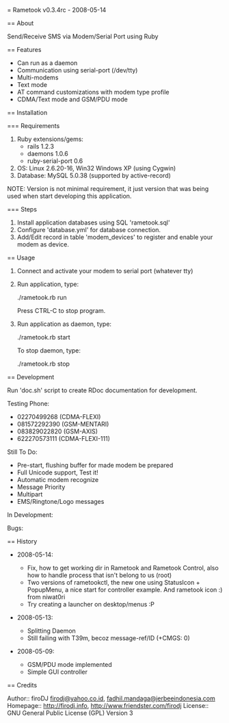 = Rametook v0.3.4rc - 2008-05-14

== About

Send/Receive SMS via Modem/Serial Port using Ruby

== Features

* Can run as a daemon
* Communication using serial-port (/dev/tty)
* Multi-modems
* Text mode 
* AT command customizations with modem type profile
* CDMA/Text mode and GSM/PDU mode

== Installation

=== Requirements

1. Ruby extensions/gems:
   - rails 1.2.3
   - daemons 1.0.6
   - ruby-serial-port 0.6
2. OS: Linux 2.6.20-16, Win32 Windows XP (using Cygwin)
3. Database: MySQL 5.0.38 (supported by active-record)

NOTE:
Version is not minimal requirement, it just version that was being used
when start developing this application.

=== Steps

1. Install application databases using SQL 'rametook.sql'
2. Configure 'database.yml' for database connection.
3. Add/Edit record in table 'modem_devices' to register and enable 
   your modem as device.

== Usage

1. Connect and activate your modem to serial port (whatever tty)
2. Run application, type:

   ./rametook.rb run

   Press CTRL-C to stop program.
 
3. Run application as daemon, type:

   ./rametook.rb start
   
   To stop daemon, type:
   
   ./rametook.rb stop
   
== Development

Run 'doc.sh' script to create RDoc documentation for development.

Testing Phone:
- 02270499268 (CDMA-FLEXI)
- 081572292390 (GSM-MENTARI)
- 083829022820 (GSM-AXIS)
- 622270573111 (CDMA-FLEXI-111)

Still To Do:
* Pre-start, flushing buffer for made modem be prepared
* Full Unicode support, Test it!
* Automatic modem recognize
* Message Priority
* Multipart
* EMS/Ringtone/Logo messages

In Development:

Bugs:

== History

* 2008-05-14:
  - Fix, how to get working dir in Rametook and Rametook Control, also
    how to handle process that isn't belong to us (root)
  - Two versions of rametookctl, the new one using StatusIcon + PopupMenu,
    a nice start for controller example. And rametook icon :) from niwat0ri
  - Try creating a launcher on desktop/menus :P
  
* 2008-05-13:
  - Splitting Daemon
  - Still failing with T39m, becoz message-ref/ID (+CMGS: 0)
      
* 2008-05-09:
  - GSM/PDU mode implemented
  - Simple GUI controller

== Credits

Author::   firoDJ <firodj@yahoo.co.id>, <fadhil.mandaga@jerbeeindonesia.com>
Homepage:: http://firodj.info, http://www.friendster.com/firodj
License::  GNU General Public License (GPL) Version 3

